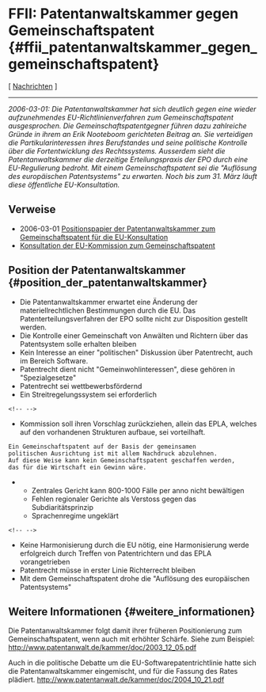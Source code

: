 # FFII: Patentanwaltskammer gegen Gemeinschaftspatent {#ffii_patentanwaltskammer_gegen_gemeinschaftspatent}

\[ [ Nachrichten](SwpatcninoDe "wikilink") \]

------------------------------------------------------------------------

*2006-03-01: Die Patentanwaltskammer hat sich deutlich gegen eine wieder
aufzunehmendes EU-Richtlinienverfahren zum Gemeinschaftspatent
ausgesprochen. Die Gemeinschaftspatentgegner führen dazu zahlreiche
Gründe in ihrem an Erik Nooteboom gerichteten Beitrag an. Sie
verteidigen die Partikularinteressen ihres Berufstandes und seine
politische Kontrolle über die Fortentwicklung des Rechtssystems.
Ausserdem sieht die Patentanwaltskammer die derzeitige Erteilungspraxis
der EPO durch eine EU-Regulierung bedroht. Mit einem Gemeinschaftspatent
sei die \"Auflösung des europäischen Patentsystems\" zu erwarten. Noch
bis zum 31. März läuft diese öffentliche EU-Konsultation.*

## Verweise

-   2006-03-01 [Positionspapier der Patentanwaltskammer zum
    Gemeinschaftspatent für die
    EU-Konsultation](http://www.patentanwalt.de/kammer/doc/20060301_konsultation_pak.pdf "wikilink")
-   [Konsultation der EU-Kommission zum
    Gemeinschaftspatent](http://europa.eu.int/comm/internal_market/indprop/patent/consultation_en.htm "wikilink")

## Position der Patentanwaltskammer {#position_der_patentanwaltskammer}

-   Die Patentanwaltskammer erwartet eine Änderung der
    materiellrechtlichen Bestimmungen durch die EU. Das
    Patenterteilungsverfahren der EPO sollte nicht zur Disposition
    gestellt werden.
-   Die Kontrolle einer Gemeinschaft von Anwälten und Richtern über das
    Patentsystem solle erhalten bleiben
-   Kein Interesse an einer \"politischen\" Diskussion über Patentrecht,
    auch im Bereich Software.
-   Patentrecht dient nicht \"Gemeinwohlinteressen\", diese gehören in
    \"Spezialgesetze\"
-   Patentrecht sei wettbewerbsfördernd
-   Ein Streitregelungssystem sei erforderlich

```{=html}
<!-- -->
```
-   Kommission soll ihren Vorschlag zurückziehen, allein das EPLA,
    welches auf den vorhandenen Strukturen aufbaue, sei vorteilhaft.

`Ein Gemeinschaftspatent auf der Basis der gemeinsamen `\
`politischen Ausrichtung ist mit allem Nachdruck abzulehnen.`\
`Auf diese Weise kann kein Gemeinschaftspatent geschaffen werden,`\
`das für die Wirtschaft ein Gewinn wäre.`

-   -   Zentrales Gericht kann 800-1000 Fälle per anno nicht bewältigen
    -   Fehlen regionaler Gerichte als Verstoss gegen das
        Subdiaritätsprinzip
    -   Sprachenregime ungeklärt

```{=html}
<!-- -->
```
-   Keine Harmonisierung durch die EU nötig, eine Harmonisierung werde
    erfolgreich durch Treffen von Patentrichtern und das EPLA
    vorangetrieben
-   Patentrecht müsse in erster Linie Richterrecht bleiben
-   Mit dem Gemeinschaftspatent drohe die \"Auflösung des europäischen
    Patentsystems\"

## Weitere Informationen {#weitere_informationen}

Die Patentanwaltskammer folgt damit ihrer früheren Positionierung zum
Gemeinschaftspatent, wenn auch mit erhöhter Schärfe. Siehe zum Beispiel:
<http://www.patentanwalt.de/kammer/doc/2003_12_05.pdf>

Auch in die politische Debatte um die EU-Softwarepatentrichtlinie hatte
sich die Patentanwaltskammer eingemischt, und für die Fassung des Rates
plädiert. <http://www.patentanwalt.de/kammer/doc/2004_10_21.pdf>
